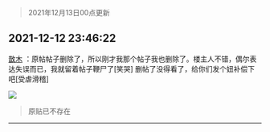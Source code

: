 > 2021年12月13日00点更新
<link rel="stylesheet" href="https://cdn.jsdelivr.net/gh/taotie6/sampleJSON@main/css/photo_show.css">
<meta name="referrer" content="no-referrer" />


 ## 2021-12-12 23:46:22 

 [㪚木](https://www.coolapk.com/feed/32089032?shareKey=ZTcwNzMxZDdlNTA4NjFiNjFjZTM~) ：原帖帖子删除了，所以刚才我那个帖子我也删除了。楼主人不错，偶尔表达失误而已，我就留着帖子鞭尸了[笑哭]
删帖了没得看了，给你们发个妞补偿下吧[受虐滑稽] 

<div class="album">
<img class="img-item" src="http://image.coolapk.com/feed/2021/1212/23/1081091_e9abb880_3980_5333_600@378x573.gif" />
</div>

> 原贴已不存在 

 ------- 

